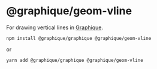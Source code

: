 # @graphique/geom-vline

For drawing vertical lines in [Graphique](https://github.com/graphiquejs/graphique).

```shell
npm install @graphique/graphique @graphique/geom-vline
```

or

```shell
yarn add @graphique/graphique @graphique/geom-vline
```
